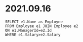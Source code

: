 # 2021.09.16
```
SELECT e1.Name as Employee
FROM Employee e1 JOIN Employee e2
ON e1.ManagerId=e2.Id
WHERE e1.Salary>e2.Salary
```